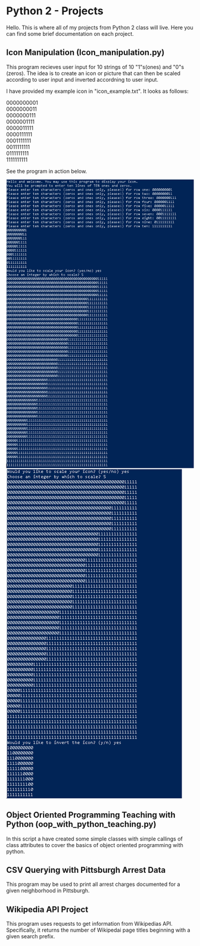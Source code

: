 # Python 2 - Projects
Hello. This is where all of my projects from Python 2 class will live. Here you can find some brief documentation on each project.

## Icon Manipulation (Icon_manipulation.py)
This program recieves user input for 10 strings of 10 "1"s(ones) and "0"s (zeros). The idea is to create an icon or picture that can then be scaled according to user input and inverted accordning to user input. 

I have provided my example icon in "icon_example.txt". It looks as follows:

0000000001  
0000000011  
0000000111  
0000001111  
0000011111  
0000111111  
0001111111  
0011111111  
0111111111  
1111111111

See the program in action below. 

![Icon Manipulator part 1: creating the icon and scaling:](https://raw.githubusercontent.com/eburnsee/python_2_projects/main/icon_manipulation/icon_1.PNG)
![Icon Manipulator part 1: creating the icon and scaling:](https://raw.githubusercontent.com/eburnsee/python_2_projects/main/icon_manipulation/icon_2.PNG)

## Object Oriented Programming Teaching with Python (oop_with_python_teaching.py)
In this script a have created some simple classes with simple callings of class attributes to cover the basics of object oriented programming with python.

## CSV Querying with Pittsburgh Arrest Data
This program may be used to print all arrest charges documented for a given neighborhood in Pittsburgh.

## Wikipedia API Project
This program uses requests to get information from Wikipedias API. Specifically, it returns the number of Wikipedai page titles beginning with a given search prefix.

